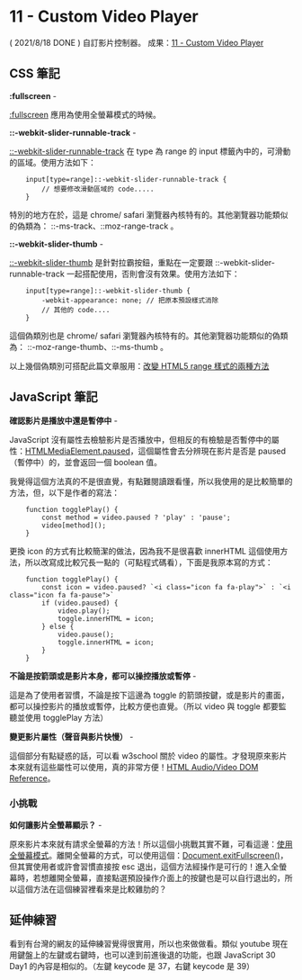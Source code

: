 
# 11 - Custom Video Player
( 2021/8/18 DONE ) 自訂影片控制器。
成果：[11 - Custom Video Player](https://alice-nor.github.io/JavaScript30/10%20-%20Hold%20Shift%20and%20Check%20Checkboxes/index.html) 

## CSS 筆記 ##

**:fullscreen** -

[:fullscreen](https://developer.mozilla.org/zh-CN/docs/Web/CSS/:fullscreen) 應用為使用全螢幕模式的時候。

**::-webkit-slider-runnable-track** -

[::-webkit-slider-runnable-track](https://developer.mozilla.org/zh-CN/docs/Web/CSS/::-webkit-slider-runnable-track) 在 type 為 range 的 input 標籤內中的，可滑動的區域。使用方法如下：

        input[type=range]::-webkit-slider-runnable-track {
            // 想要修改滑動區域的 code.....
        }

特別的地方在於，這是 chrome/ safari 瀏覽器內核特有的。其他瀏覽器功能類似的偽類為： ::-ms-track、::moz-range-track 。


**::-webkit-slider-thumb** -

[::-webkit-slider-thumb](https://developer.mozilla.org/zh-CN/docs/Web/CSS/::-webkit-slider-thumb) 是針對拉霸按鈕，重點在一定要跟 ::-webkit-slider-runnable-track 一起搭配使用，否則會沒有效果。使用方法如下：

        input[type=range]::-webkit-slider-thumb {
            -webkit-appearance: none; // 把原本預設樣式消除
            // 其他的 code....
        }

這個偽類別也是 chrome/ safari 瀏覽器內核特有的。其他瀏覽器功能類似的偽類為： ::-moz-range-thumb、::-ms-thumb 。

以上幾個偽類別可搭配此篇文章服用：[改變 HTML5 range 樣式的兩種方法](https://www.oxxostudio.tw/articles/201503/html5-input-range-style.html)



## JavaScript 筆記 ##

**確認影片是播放中還是暫停中** -

JavaScript 沒有屬性去檢驗影片是否播放中，但相反的有檢驗是否暫停中的屬性：[HTMLMediaElement.paused](https://developer.mozilla.org/en-US/docs/Web/API/HTMLMediaElement/paused)，這個屬性會去分辨現在影片是否是 paused （暫停中）的，並會返回一個 boolean 值。

我覺得這個方法真的不是很直覺，有點難閱讀跟看懂，所以我使用的是比較簡單的方法，但，以下是作者的寫法：

        function togglePlay() {
            const method = video.paused ? 'play' : 'pause';
            video[method]();
        }

更換 icon 的方式有比較簡潔的做法，因為我不是很喜歡 innerHTML 這個使用方法，所以改寫成比較冗長一點的（可點程式碼看），下面是我原本寫的方式：

        function togglePlay() {
            const icon = video.paused? `<i class="icon fa fa-play">` : `<i class="icon fa fa-pause">`
            if (video.paused) {
                video.play();
                toggle.innerHTML = icon;
            } else {
                video.pause();
                toggle.innerHTML = icon;
            }
        }


**不論是按箭頭或是影片本身，都可以操控播放或暫停** -

這是為了使用者習慣，不論是按下這邊為 toggle 的箭頭按鍵，或是影片的畫面，都可以操控影片的播放或暫停，比較方便也直覺。（所以 video 與 toggle 都要監聽並使用 togglePlay 方法）

**變更影片屬性（聲音與影片快慢）** -

這個部分有點疑惑的話，可以看 w3school 關於 video 的屬性。才發現原來影片本來就有這些屬性可以使用，真的非常方便！[HTML Audio/Video DOM Reference](https://www.w3schools.com/tags/ref_av_dom.asp)。

### 小挑戰 ###

**如何讓影片全螢幕顯示？** -

原來影片本來就有請求全螢幕的方法！所以這個小挑戰其實不難，可看這邊：[使用全螢幕模式](https://developer.mozilla.org/zh-TW/docs/Web/API/Fullscreen_API)。離開全螢幕的方式，可以使用這個：[Document.exitFullscreen()](https://developer.mozilla.org/en-US/docs/Web/API/Document/exitFullscreen)，但其實使用者或許會習慣直接按 esc 退出，這個方法經操作是可行的！進入全螢幕時，若想離開全螢幕，直接點選預設操作介面上的按鍵也是可以自行退出的，所以這個方法在這個練習裡看來是比較雞肋的？

## 延伸練習 ##

看到有台灣的網友的延伸練習覺得很實用，所以也來做做看。類似 youtube 現在用鍵盤上的左鍵或右鍵時，也可以達到前進後退的功能，也跟 JavaScript 30 Day1 的內容是相似的。（左鍵 keycode 是 37，右鍵 keycode 是 39）

